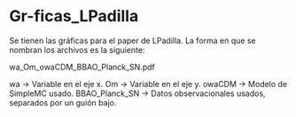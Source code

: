 # Gr-ficas_LPadilla
Se tienen las gráficas para el paper de LPadilla. La forma en que se nombran los archivos es la siguiente:

wa_Om_owaCDM_BBAO_Planck_SN.pdf

wa -> Variable en el eje x.
Om -> Variable en el eje y.
owaCDM -> Modelo de SimpleMC usado.
BBAO_Planck_SN -> Datos observacionales usados, separados por un guión bajo.
